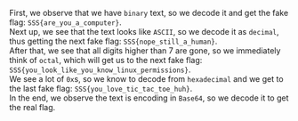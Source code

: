 First, we observe that we have `binary` text, so we decode it and get the fake flag: `SSS{are_you_a_computer}`.  
Next up, we see that the text looks like `ASCII`, so we decode it as `decimal`, thus getting the next fake flag: `SSS{nope_still_a_human}`.  
After that, we see that all digits higher than 7 are gone, so we immediately think of `octal`, which will get us to the next fake flag: `SSS{you_look_like_you_know_linux_permissions}`.  
We see a lot of `0x`s, so we know to decode from `hexadecimal` and we get to the last fake flag: `SSS{you_love_tic_tac_toe_huh}`.  
In the end, we observe the text is encoding in `Base64`, so we decode it to get the real flag.
